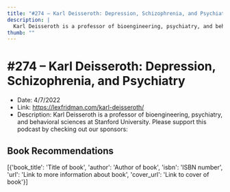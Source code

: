 ```yaml
---
title: "#274 – Karl Deisseroth: Depression, Schizophrenia, and Psychiatry"
description: |
  Karl Deisseroth is a professor of bioengineering, psychiatry, and behavioral sciences at Stanford University. Please support this podcast by checking out our sponsors:"
thumb: ""
---
```


# #274 – Karl Deisseroth: Depression, Schizophrenia, and Psychiatry

  - Date: 4/7/2022
  - Link: https://lexfridman.com/karl-deisseroth/
  - Description: Karl Deisseroth is a professor of bioengineering, psychiatry, and behavioral sciences at Stanford University. Please support this podcast by checking out our sponsors:

## Book Recommendations

[{'book_title': 'Title of book', 'author': 'Author of book', 'isbn': 'ISBN number', 'url': 'Link to more information about book', 'cover_url': 'Link to cover of book'}]